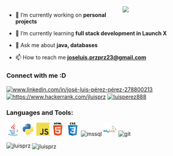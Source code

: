 <!--<p align="center"><img width="100%" src="./header-jl.png" /></p>-->
<img align='right' src='https://user-images.githubusercontent.com/5713670/87202985-820dcb80-c2b6-11ea-9f56-7ec461c497c3.gif' width='200'>

- 🔭 I’m currently working on **personal projects**

- 🌱 I’m currently learning **full stack development in Launch X**

- 💬 Ask me about **java, databases**

- 📫 How to reach me **joseluis.przprz23@gmail.com**

<h3 align="left">Connect with me :D</h3>
<p align="left">
<a href="https://linkedin.com/in/www.linkedin.com/in/josé-luis-pérez-pérez-278800213" target="blank"><img align="center" src="https://raw.githubusercontent.com/rahuldkjain/github-profile-readme-generator/master/src/images/icons/Social/linked-in-alt.svg" alt="www.linkedin.com/in/josé-luis-pérez-pérez-278800213" width="35" height="35"/></a>
<a href="https://www.hackerrank.com/https://www.hackerrank.com/jluisprz" target="blank"><img align="center" src="https://raw.githubusercontent.com/rahuldkjain/github-profile-readme-generator/master/src/images/icons/Social/hackerrank.svg" alt="https://www.hackerrank.com/jluisprz" width="35" height="35"/></a>
<a href="https://twitter.com/luisperez888" target="blank"><img align="center" src="https://raw.githubusercontent.com/rahuldkjain/github-profile-readme-generator/master/src/images/icons/Social/twitter.svg" alt="luisperez888" width="35" height="35" /></a>
</p>

<h3 align="left">Languages and Tools:</h3>
<p align="left">
  <img src="https://raw.githubusercontent.com/devicons/devicon/master/icons/java/java-original.svg" alt="java" width="35" height="35"/> 
  <img src="https://raw.githubusercontent.com/devicons/devicon/master/icons/python/python-original.svg" alt="python" width="35" height="35"/> 
  <img src="https://raw.githubusercontent.com/devicons/devicon/master/icons/javascript/javascript-original.svg" alt="javascript" width="35" height="35"/> 
  <img src="https://raw.githubusercontent.com/devicons/devicon/master/icons/html5/html5-original-wordmark.svg" alt="html5" width="35" height="35"/> 
  <img src="https://raw.githubusercontent.com/devicons/devicon/master/icons/css3/css3-original-wordmark.svg" alt="css3" width="35" height="35"/>
  <img src="https://www.svgrepo.com/show/303229/microsoft-sql-server-logo.svg" alt="mssql" width="35" height="35"/> 
  <img src="https://raw.githubusercontent.com/devicons/devicon/master/icons/mysql/mysql-original-wordmark.svg" alt="mysql" width="35" height="35"/> 
  <!--<img src="https://www.vectorlogo.zone/logos/springio/springio-icon.svg" alt="spring" width="40" height="40"/>-->
  <img src="https://www.vectorlogo.zone/logos/git-scm/git-scm-icon.svg" alt="git" width="35" height="35"/> 
</p>

<p><img align="left" src="https://github-readme-stats.vercel.app/api/top-langs?username=jluisprz&show_icons=true&locale=en&layout=compact&theme=radical" alt="jluisprz" /></p>

<p>&nbsp;<img align="center" src="https://github-readme-stats.vercel.app/api?username=jluisprz&show_icons=true&locale=en&theme=radical" alt="jluisprz" /></p>
